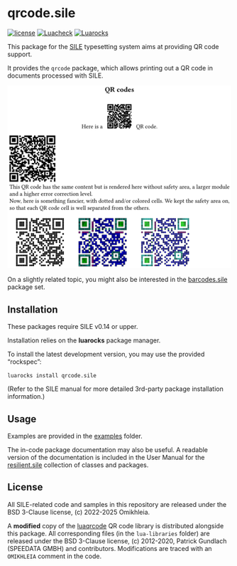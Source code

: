 # qrcode.sile

[![license](https://img.shields.io/github/license/Omikhleia/qrcode.sile?label=License)](LICENSE)
[![Luacheck](https://img.shields.io/github/actions/workflow/status/Omikhleia/qrcode.sile/luacheck.yml?branch=main&label=Luacheck&logo=Lua)](https://github.com/Omikhleia/qrcode.sile/actions?workflow=Luacheck)
[![Luarocks](https://img.shields.io/luarocks/v/Omikhleia/qrcode.sile?label=Luarocks&logo=Lua)](https://luarocks.org/modules/Omikhleia/qrcode.sile)

This package for the [SILE](https://github.com/sile-typesetter/sile) typesetting
system aims at providing QR code support.

It provides the `qrcode` package, which allows printing out a QR code in documents
processed with SILE.

![QR codes](qrcode.png "QR code example")

On a slightly related topic, you might also be interested in the [barcodes.sile](https://github.com/Omikhleia/barcodes.sile) package set.

## Installation

These packages require SILE v0.14 or upper.

Installation relies on the **luarocks** package manager.

To install the latest development version, you may use the provided “rockspec”:

```
luarocks install qrcode.sile
```

(Refer to the SILE manual for more detailed 3rd-party package installation information.)

## Usage

Examples are provided in the [examples](./examples) folder.

The in-code package documentation may also be useful.
A readable version of the documentation is included in the User Manual for
the [resilient.sile](https://github.com/Omikhleia/resilient.sile) collection
of classes and packages.

## License

All SILE-related code and samples in this repository are released under the BSD 3-Clause license,
(c) 2022-2025 Omikhleia.

A **modified** copy of the [luaqrcode](https://github.com/speedata/luaqrcode) QR code library is
distributed alongside this package.
All corresponding files (in the `lua-libraries` folder) are released under
the BSD 3-Clause license, (c) 2012-2020, Patrick Gundlach (SPEEDATA GMBH) and
contributors.
Modifications are traced with an `OMIKHLEIA` comment in the code.
